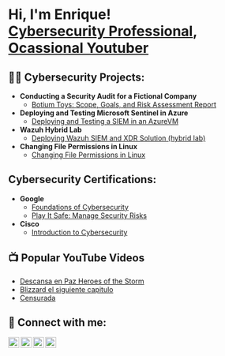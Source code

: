 <h1>Hi, I'm Enrique! <br/><a href="https://www.linkedin.com/in/horusstv/">Cybersecurity Professional</a>, <a href="https://www.youtube.com/@horusstv/videos">Ocassional Youtuber</a></h1>

<h2>👨‍💻 Cybersecurity Projects:</h2>

- <b>Conducting a Security Audit for a Fictional Company</b>
  - [Botium Toys: Scope, Goals, and Risk Assessment Report](https://github.com/Horusstv/Botium-Toys-Scope-goals-and-risk-assessment-report)
 - <b>Deploying and Testing Microsoft Sentinel in Azure</b>
   - [Deploying and Testing a SIEM in an AzureVM](https://github.com/Horusstv/Deploy-and-Test-a-SIEM-in-an-Azure-VM)
 - <b>Wazuh Hybrid Lab</b>
   - [Deploying Wazuh SIEM and XDR Solution (hybrid lab)](https://github.com/Horusstv/Deploying-Wazuh-SIEM-and-XDR-Solution)
 - <b>Changing File Permissions in Linux</b>
   - [Changing File Permissions in Linux](https://github.com/Horusstv/Changing-File-Permissions-in-Linux/tree/main)
<h2> Cybersecurity Certifications:</h2>

- <b>Google</b>
  - [Foundations of Cybersecurity](https://www.coursera.org/account/accomplishments/verify/CEOQQ8Q41P2X)
  - [Play It Safe: Manage Security Risks](https://www.coursera.org/account/accomplishments/verify/6EB4LWSW544P)
- <b>Cisco</b>
  - [Introduction to Cybersecurity](https://www.credly.com/badges/c018ef84-e489-478f-849f-05c37f346dda/linked_in_profile)

<h2>📺 Popular YouTube Videos</h2>

- [Descansa en Paz Heroes of the Storm](https://youtu.be/Sby9KRjGZ6s?si=KehFyFoPzgn9TH1k)
- [Blizzard el siguiente capitulo](https://youtu.be/MH-rK0EfF58?si=_9hIETy2pmLYwhd9)
- [Censurada](https://youtu.be/0BTysvrdv3M?si=Cx6BTiImBln5j3Iw)

<h2> 🤳 Connect with me:</h2>

[<img align="left" alt="JoshMadakor | YouTube" width="22px" src="https://cdn.jsdelivr.net/npm/simple-icons@v3/icons/youtube.svg" />][youtube]
[<img align="left" alt="JoshMadakor | Twitter" width="22px" src="https://cdn.jsdelivr.net/npm/simple-icons@v3/icons/twitter.svg" />][twitter]
[<img align="left" alt="JoshMadakor | LinkedIn" width="22px" src="https://cdn.jsdelivr.net/npm/simple-icons@v3/icons/linkedin.svg" />][linkedin]
[<img align="left" alt="JoshMadakor | Instagram" width="22px" src="https://cdn.jsdelivr.net/npm/simple-icons@v3/icons/instagram.svg" />][instagram]

[twitter]: https://x.com/Horusstv
[youtube]: https://www.youtube.com/@horusstv/videos
[instagram]: https://www.instagram.com/horusstv/
[linkedin]: https://www.linkedin.com/in/horusstv/

<!--
**joshmadakor1/joshmadakor1** is a ✨ _special_ ✨ repository because its `README.md` (this file) appears on your GitHub profile.

Here are some ideas to get you started:

- 🔭 I’m currently working on ...
- 🌱 I’m currently learning ...
- 👯 I’m looking to collaborate on ...
- 🤔 I’m looking for help with ...
- 💬 Ask me about ...
- 📫 How to reach me: ...
- 😄 Pronouns: ...
- ⚡ Fun fact: ...
-->
